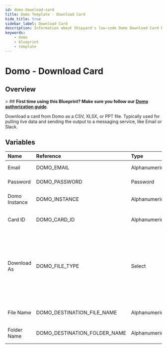 ```yaml
---
id: domo-download-card
title: Domo Template - Download Card
hide_title: true
sidebar_label: Download Card
description: Information about Shipyard's low-code Domo Download Card blueprint. Download the contents of a Domo card as a PPT, CSV, or XLSX file.
keywords:
    - domo
    - blueprint
    - template
---
```


# Domo - Download Card

## Overview

&gt; ## **First time using this Blueprint? Make sure you follow our [Domo authorization guide](https://www.shipyardapp.com/docs/blueprint-library/domo/domo-authorization/)**.

Download a card from Domo as a CSV, XLSX, or PPT file. Typically used for pulling live data and sending the output to a messaging service, like Email or Slack.



## Variables

| Name | Reference | Type | Required | Default | Options | Description |
|:---|:---|:---|:---|:---|:---|:---|
| Email | DOMO_EMAIL | Alphanumeric | :white_check_mark: | - | - | Email that you use to log into Domo. |
| Password | DOMO_PASSWORD | Password | :white_check_mark: | - | - | Password associated to the email used to sign into Domo. |
| Domo Instance | DOMO_INSTANCE | Alphanumeric | :white_check_mark: | - | - | Typically found in the URL structure as https://DOMOINSTANCE.domo.com |
| Card ID | DOMO_CARD_ID | Alphanumeric | :white_check_mark: | - | - | Numeric ID of the card you want to download, typically found at the end of the URL. |
| Download As | DOMO_FILE_TYPE | Select | :white_check_mark: | `csv` | .csv: `csv`<br></br><br></br>.xlsx: `excel`<br></br><br></br>.ppt: `ppt` | File format to download the specified card as. |
| File Name | DOMO_DESTINATION_FILE_NAME | Alphanumeric | :white_check_mark: | - | - | File name that will be created for the card being downloaded. Include the extension. |
| Folder Name | DOMO_DESTINATION_FOLDER_NAME | Alphanumeric | :heavy_minus_sign: | - | - | Folder where the file will be created. Leave blank to store in the current working directory |



